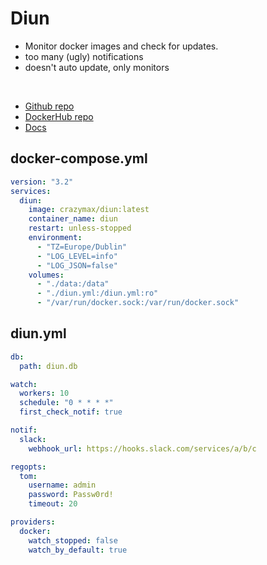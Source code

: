 # Diun
- Monitor docker images and check for updates.
- too many (ugly) notifications
- doesn't auto update, only monitors

<br>

- [Github repo](https://github.com/crazy-max/diun)
- [DockerHub repo](https://hub.docker.com/r/crazymax/diun/)
- [Docs](https://crazymax.dev/diun/)


## docker-compose.yml
```yml
version: "3.2"
services:
  diun:
    image: crazymax/diun:latest
    container_name: diun
    restart: unless-stopped
    environment:
      - "TZ=Europe/Dublin"
      - "LOG_LEVEL=info"
      - "LOG_JSON=false"
    volumes:
      - "./data:/data"
      - "./diun.yml:/diun.yml:ro"
      - "/var/run/docker.sock:/var/run/docker.sock"
```

## diun.yml
```yml
db:
  path: diun.db

watch:
  workers: 10
  schedule: "0 * * * *"
  first_check_notif: true

notif:
  slack:
    webhook_url: https://hooks.slack.com/services/a/b/c

regopts:
  tom:
    username: admin
    password: Passw0rd!
    timeout: 20

providers:
  docker:
    watch_stopped: false
    watch_by_default: true
```
